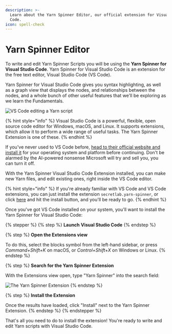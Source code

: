 ```yaml
---
description: >-
  Learn about the Yarn Spinner Editor, our official extension for Visual Studio
  Code.
icon: spell-check
---
```


# Yarn Spinner Editor

To write and edit Yarn Spinner Scripts you will be using the **Yarn Spinner for Visual Studio Code**. Yarn Spinner for Visual Studio Code is an extension for the free text editor, Visual Studio Code (VS Code).&#x20;

Yarn Spinner for Visual Studio Code gives you syntax highlighting, as well as a graph view that displays the nodes, and relationships between the nodes, and a whole bunch of other useful features that we'll be exploring as we learn the Fundamentals.

![VS Code editing a Yarn script](<../../.gitbook/assets/Screenshot 2023-12-14 at 2.23.45 pm (1).png>)

{% hint style="info" %}
Visual Studio Code is a powerful, flexible, open source code editor for Windows, macOS, and Linux. It supports extensions, which allow it to perform a wide range of useful tasks. The Yarn Spinner Extension is one of these.
{% endhint %}

If you've never used to VS Code before, [head to their official website and install it](https://code.visualstudio.com) for your operating system and platform before continuing. Don't be alarmed by the AI-powered nonsense Microsoft will try and sell you, you can turn it off.

With the Yarn Spinner Visual Studio Code Extension installed, you can make new Yarn files, and edit existing ones, right inside the VS Code editor.

{% hint style="info" %}
If you're already familiar with VS Code and VS Code extensions, you can just install the extension `secretlab.yarn-spinner`, or click [here](vscode:extension/SecretLab.yarn-spinner) and hit the install button, and you'll be ready to go.
{% endhint %}

Once you've got VS Code installed on your system, you'll want to install the Yarn Spinner for Visual Studio Code:

{% stepper %}
{% step %}
**Launch** **Visual Studio Code**
{% endstep %}

{% step %}
**Open the Extensions view**

To do this, select the blocks symbol from the left-hand sidebar, or press _Command+Shift+K_ on macOS, or _Control+Shift+X_ on Windows or Linux.
{% endstep %}

{% step %}
**Search for the Yarn Spinner Extension**

With the Extensions view open, type "Yarn Spinner" into the search field:

![The Yarn Spinner Extension](../../.gitbook/assets/vscode-install-extension.png)
{% endstep %}

{% step %}
**Install the Extension**

Once the results have loaded, click "Install" next to the Yarn Spinner Extension.
{% endstep %}
{% endstepper %}

That's all you need to do to install the extension! You're ready to write and edit Yarn scripts with Visual Studio Code.

